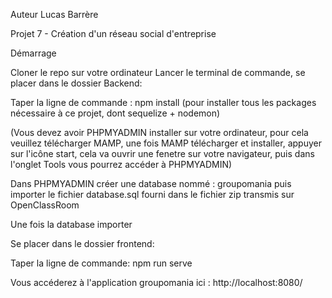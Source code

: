 Auteur Lucas Barrère

Projet 7 - Création d'un réseau social d'entreprise

Démarrage

Cloner le repo sur votre ordinateur Lancer le terminal de commande, se placer dans le dossier Backend:

Taper la ligne de commande : npm install (pour installer tous les packages nécessaire à ce projet, dont sequelize + nodemon)

(Vous devez avoir PHPMYADMIN installer sur votre ordinateur, pour cela veuillez télécharger MAMP, une fois MAMP télécharger et installer, appuyer sur l'icône start, cela va ouvrir une fenetre sur votre navigateur, puis dans l'onglet Tools vous pourrez accéder à PHPMYADMIN)

Dans PHPMYADMIN créer une database nommé : groupomania puis importer le fichier database.sql fourni dans le fichier zip transmis sur OpenClassRoom 

Une fois la database importer

Se placer dans le dossier frontend:

Taper la ligne de commande: npm run serve

Vous accéderez à l'application groupomania ici : http://localhost:8080/
